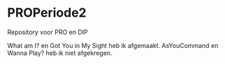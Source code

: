 # PROPeriode2
Repository voor PRO en DIP

What am I? en Got You in My Sight heb ik afgemaakt. AsYouCommand en Wanna Play? heb ik niet afgekregen.
